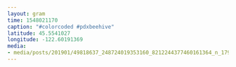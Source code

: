```yaml
---
layout: gram
time: 1548021170
caption: "#colorcoded #pdxbeehive"
latitude: 45.5541027
longitude: -122.60191369
media:
- media/posts/201901/49818637_248724019353160_8212244377460161364_n_17959734775223870.jpg
---
```

